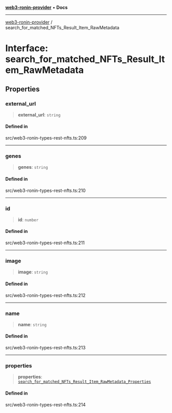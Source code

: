 [**web3-ronin-provider**](../README.md) • **Docs**

***

[web3-ronin-provider](../globals.md) / search\_for\_matched\_NFTs\_Result\_Item\_RawMetadata

# Interface: search\_for\_matched\_NFTs\_Result\_Item\_RawMetadata

## Properties

### external\_url

> **external\_url**: `string`

#### Defined in

src/web3-ronin-types-rest-nfts.ts:209

***

### genes

> **genes**: `string`

#### Defined in

src/web3-ronin-types-rest-nfts.ts:210

***

### id

> **id**: `number`

#### Defined in

src/web3-ronin-types-rest-nfts.ts:211

***

### image

> **image**: `string`

#### Defined in

src/web3-ronin-types-rest-nfts.ts:212

***

### name

> **name**: `string`

#### Defined in

src/web3-ronin-types-rest-nfts.ts:213

***

### properties

> **properties**: [`search_for_matched_NFTs_Result_Item_RawMetadata_Properties`](search_for_matched_NFTs_Result_Item_RawMetadata_Properties.md)

#### Defined in

src/web3-ronin-types-rest-nfts.ts:214
